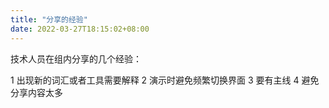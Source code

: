```yaml
---
title: "分享的经验"
date: 2022-03-27T18:15:02+08:00
---
```


技术人员在组内分享的几个经验：

1 出现新的词汇或者工具需要解释
2 演示时避免频繁切换界面
3 要有主线
4 避免分享内容太多

